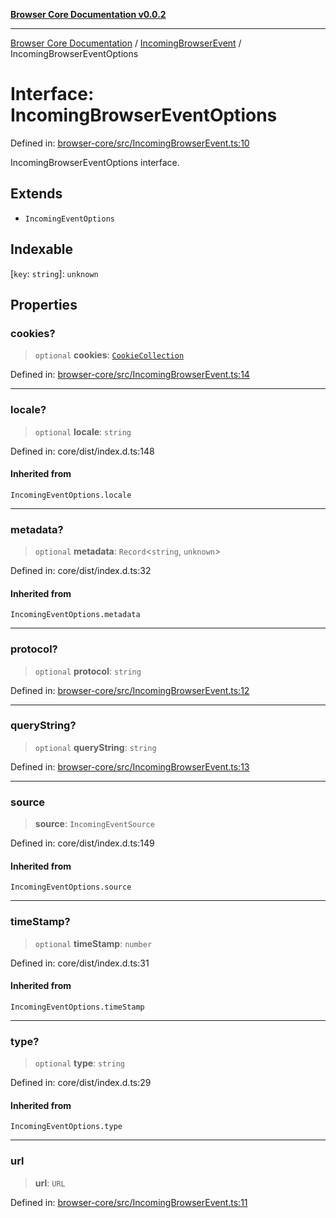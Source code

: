 [**Browser Core Documentation v0.0.2**](../../README.md)

***

[Browser Core Documentation](../../modules.md) / [IncomingBrowserEvent](../README.md) / IncomingBrowserEventOptions

# Interface: IncomingBrowserEventOptions

Defined in: [browser-core/src/IncomingBrowserEvent.ts:10](https://github.com/stonemjs/browser-core/blob/a1c2a931b309b7a521917fcf25e69606878b4d2b/src/IncomingBrowserEvent.ts#L10)

IncomingBrowserEventOptions interface.

## Extends

- `IncomingEventOptions`

## Indexable

\[`key`: `string`\]: `unknown`

## Properties

### cookies?

> `optional` **cookies**: [`CookieCollection`](../../cookies/CookieCollection/classes/CookieCollection.md)

Defined in: [browser-core/src/IncomingBrowserEvent.ts:14](https://github.com/stonemjs/browser-core/blob/a1c2a931b309b7a521917fcf25e69606878b4d2b/src/IncomingBrowserEvent.ts#L14)

***

### locale?

> `optional` **locale**: `string`

Defined in: core/dist/index.d.ts:148

#### Inherited from

`IncomingEventOptions.locale`

***

### metadata?

> `optional` **metadata**: `Record`\<`string`, `unknown`\>

Defined in: core/dist/index.d.ts:32

#### Inherited from

`IncomingEventOptions.metadata`

***

### protocol?

> `optional` **protocol**: `string`

Defined in: [browser-core/src/IncomingBrowserEvent.ts:12](https://github.com/stonemjs/browser-core/blob/a1c2a931b309b7a521917fcf25e69606878b4d2b/src/IncomingBrowserEvent.ts#L12)

***

### queryString?

> `optional` **queryString**: `string`

Defined in: [browser-core/src/IncomingBrowserEvent.ts:13](https://github.com/stonemjs/browser-core/blob/a1c2a931b309b7a521917fcf25e69606878b4d2b/src/IncomingBrowserEvent.ts#L13)

***

### source

> **source**: `IncomingEventSource`

Defined in: core/dist/index.d.ts:149

#### Inherited from

`IncomingEventOptions.source`

***

### timeStamp?

> `optional` **timeStamp**: `number`

Defined in: core/dist/index.d.ts:31

#### Inherited from

`IncomingEventOptions.timeStamp`

***

### type?

> `optional` **type**: `string`

Defined in: core/dist/index.d.ts:29

#### Inherited from

`IncomingEventOptions.type`

***

### url

> **url**: `URL`

Defined in: [browser-core/src/IncomingBrowserEvent.ts:11](https://github.com/stonemjs/browser-core/blob/a1c2a931b309b7a521917fcf25e69606878b4d2b/src/IncomingBrowserEvent.ts#L11)
